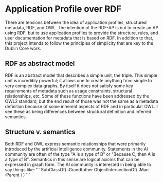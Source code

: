 # Application Profile over RDF

There are tensions between the idea of application profiles, structured metadata, RDF, and OWL. The intention of the RDF-AP is not to create an AP using RDF, but to use application profiles to provide the structure, rules, and user documentation for metadata that is based on RDF. In addition to that, this project intends to follow the principles of simplicity that are key to the Dublin Core work. 

## RDF as abstract model

RDF is an abstract model that describes a simple unit, the triple. This simple unit is incredibly powerful; it allows one to create anything from simple to very complex data graphs. By itself it does not satisfy some key requirements of metadata such as usage constraints, structural relationships, etc. Some of these functions have been addressed by the OWL2 standard, but the end result of those was not the same as a metadata definition because of some inherent aspects of RDF and in particular OWL. I see these as being differences between structural definition and inferred semantics.

## Structure v. semantics

Both RDF and OWL express semantic relationships that were primarily introduced by the artificial intelligence community. Statements in the AI community are often of the type "A is a type of B" or "Because C, then A is a type of B". Semantics in this sense are logical axioms that can be expressed in graph form. The AI community is interested in being able to say things like:
'''
SubClassOf( 
   :Grandfather 
   ObjectIntersectionOf( :Man :Parent )
 )
 '''
 
